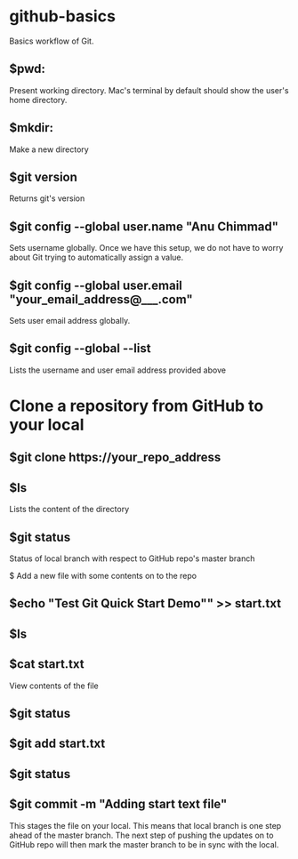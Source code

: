 # github-basics
Basics workflow of Git.

## $pwd: 
Present working directory. Mac's terminal by default should show the user's home directory.

## $mkdir:
Make a new directory

## $git version
Returns git's version

## $git config --global user.name "Anu Chimmad" 
Sets username globally. 
Once we have this setup, we do not have to worry about Git trying to automatically assign a value.

## $git config --global user.email "your_email_address@___.com" 
Sets user email address globally. 

## $git config --global --list
Lists the username and user email address provided above

# Clone a repository from GitHub to your local
## $git clone https://your_repo_address

## $ls
Lists the content of the directory

## $git status
Status of local branch with respect to GitHub repo's master branch

$ Add a new file with some contents on to the repo
## $echo "Test Git Quick Start Demo"" >> start.txt
## $ls

## $cat start.txt
View contents of the file

## $git status

## $git add start.txt

## $git status

## $git commit -m "Adding start text file"
This stages the file on your local. 
This means that local branch is one step ahead of the master branch.
The next step of pushing the updates on to GitHub repo will then mark the master branch to be in sync with the local.


